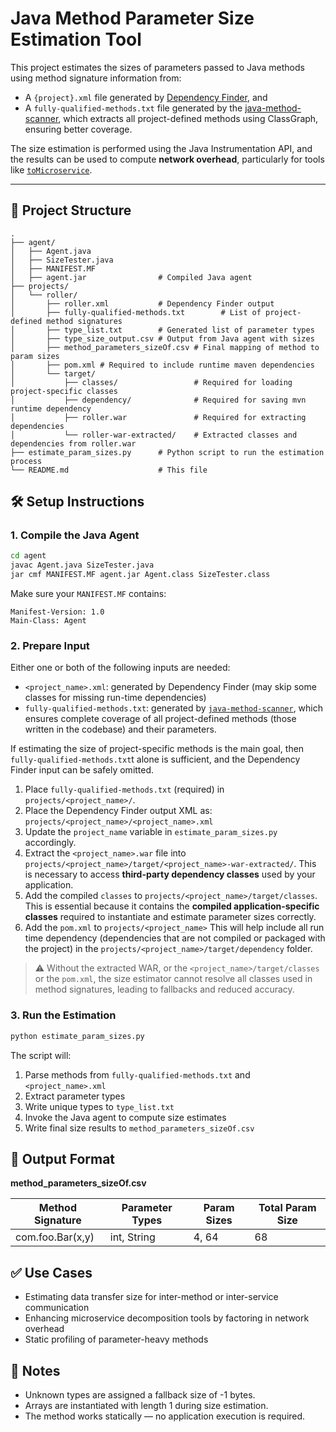 
# Java Method Parameter Size Estimation Tool

This project estimates the sizes of parameters passed to Java methods using method signature information from:

- A `{project}.xml` file generated by [Dependency Finder](http://depfind.sourceforge.net/), and  
- A `fully-qualified-methods.txt` file generated by the [java-method-scanner](https://github.com/TasnimFabiha/java-method-scanner), which extracts all project-defined methods using ClassGraph, ensuring better coverage.

The size estimation is performed using the Java Instrumentation API, and the results can be used to compute **network overhead**, particularly for tools like [`toMicroservice`](https://doi.org/10.1109/SANER50967.2021.00042).

---

## 📁 Project Structure

```
.
├── agent/
│   ├── Agent.java
│   ├── SizeTester.java
│   ├── MANIFEST.MF
│   ├── agent.jar                # Compiled Java agent
├── projects/
│   └── roller/
│       ├── roller.xml           # Dependency Finder output
│       ├── fully-qualified-methods.txt        # List of project-defined method signatures
│       ├── type_list.txt        # Generated list of parameter types
│       ├── type_size_output.csv # Output from Java agent with sizes
│       ├── method_parameters_sizeOf.csv # Final mapping of method to param sizes
│       ├── pom.xml # Required to include runtime maven dependencies
│       └── target/
│           ├── classes/                 # Required for loading project-specific classes
│           ├── dependency/              # Required for saving mvn runtime dependency
│           ├── roller.war               # Required for extracting dependencies
│           └── roller-war-extracted/    # Extracted classes and dependencies from roller.war
├── estimate_param_sizes.py      # Python script to run the estimation process
└── README.md                    # This file
```

## 🛠 Setup Instructions

### 1. Compile the Java Agent

```bash
cd agent
javac Agent.java SizeTester.java
jar cmf MANIFEST.MF agent.jar Agent.class SizeTester.class
```

Make sure your `MANIFEST.MF` contains:

```
Manifest-Version: 1.0
Main-Class: Agent
```

### 2. Prepare Input

Either one or both of the following inputs are needed:

- `<project_name>.xml`: generated by Dependency Finder (may skip some classes for missing run-time dependencies)
- `fully-qualified-methods.txt`: generated by [`java-method-scanner`](https://github.com/TasnimFabiha/java-method-scanner), which ensures complete coverage of all project-defined methods (those written in the codebase) and their parameters.

If estimating the size of project-specific methods is the main goal, then `fully-qualified-methods.txt`t alone is sufficient, and the Dependency Finder input can be safely omitted.


1. Place `fully-qualified-methods.txt` (required) in `projects/<project_name>/`.
2. Place the Dependency Finder output XML as: `projects/<project_name>/<project_name>.xml`
3. Update the `project_name` variable in `estimate_param_sizes.py` accordingly.
4. Extract the `<project_name>.war` file into `projects/<project_name>/target/<project_name>-war-extracted/`. This is necessary to access **third-party dependency classes** used by your application.
5. Add the compiled `classes` to `projects/<project_name>/target/classes`. This is essential because it contains the **compiled application-specific classes** required to instantiate and estimate parameter sizes correctly.
6. Add the `pom.xml` to `projects/<project_name>` This will help include all run time dependency (dependencies that are not compiled or packaged with the project) in the `projects/<project_name>/target/dependency` folder.

> ⚠️ Without the extracted WAR, or the `<project_name>/target/classes` or the `pom.xml`, the size estimator cannot resolve all classes used in method signatures, leading to fallbacks and reduced accuracy.

### 3. Run the Estimation

```bash
python estimate_param_sizes.py
```

The script will:

1. Parse methods from `fully-qualified-methods.txt` and `<project_name>.xml`
2. Extract parameter types
3. Write unique types to `type_list.txt`
4. Invoke the Java agent to compute size estimates
5. Write final size results to `method_parameters_sizeOf.csv`

## 📄 Output Format

**method_parameters_sizeOf.csv**

| Method Signature | Parameter Types | Param Sizes | Total Param Size |
|------------------|------------------|--------------|------------------|
| com.foo.Bar(x,y) | int, String      | 4, 64        | 68               |

## ✅ Use Cases

- Estimating data transfer size for inter-method or inter-service communication
- Enhancing microservice decomposition tools by factoring in network overhead
- Static profiling of parameter-heavy methods

## 🧠 Notes

- Unknown types are assigned a fallback size of -1 bytes.
- Arrays are instantiated with length 1 during size estimation.
- The method works statically — no application execution is required.

